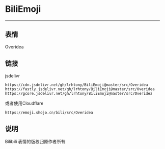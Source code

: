 # BiliEmoji
---
## 表情
Overidea
## 链接
jsdelivr
```
https://cdn.jsdelivr.net/gh/lrhtony/BiliEmoji@master/src/Overidea
https://fastly.jsdelivr.net/gh/lrhtony/BiliEmoji@master/src/Overidea
https://gcore.jsdelivr.net/gh/lrhtony/BiliEmoji@master/src/Overidea
```
或者使用Cloudflare
```
https://emoji.shojo.cn/bili/src/Overidea
```
## 说明
Bilibili 表情的版权归原作者所有
